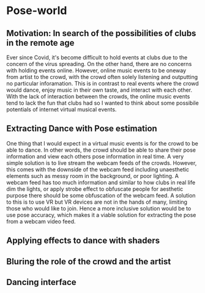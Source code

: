 # Pose-world

## Motivation: In search of the possibilities of clubs in the remote age

Ever since Covid, it's become difficult to hold events at clubs due to the concern of the virus spreading.
On the other hand, there are no concerns with holding events online. However, online music events to be oneway from artist to the crowd, with the crowd often solely listening and outputting no particular inforamation. This is in contrast to real events where the crowd would dance, enjoy music in their own taste, and interact with each other. With the lack of interaction between the crowds, the online music events tend to lack the fun that clubs had so I wanted to think about some possibile potentials of internet virtual musical events.

## Extracting Dance with Pose estimation

One thing that I would expect in a virtual music events is for the crowd to be able to dance. In other words, the crowd should be able to share their pose information and view each others pose information in real time.
A very simple solution is to live stream the webcam feeds of the crowds. However, this comes with the downside of the webcam feed including unaesthetic elements such as messy room in the background, or poor lighting.
A webcam feed has too much information and similar to how clubs in real life dim the lights, or apply strobe effect to obfuscate people for aesthetic purpose there should be some obfuscation of the webcam feed.
A solution to this is to use VR but VR devices are not in the hands of many, limiting those who would like to join. Hence a more inclusive solution would be to use pose accuracy, which makes it a viable solution for extracting the pose from a webcam video feed.

## Applying effects to dance with shaders

## Bluring the role of the crowd and the artist

## Dancing interface
